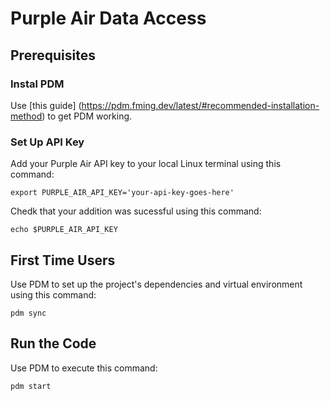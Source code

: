 # Purple Air Data Access

## Prerequisites

### Instal PDM

Use [this guide] (https://pdm.fming.dev/latest/#recommended-installation-method) to get PDM working. 

### Set Up API Key

Add your Purple Air API key to your local Linux terminal using this command: 

```shell
export PURPLE_AIR_API_KEY='your-api-key-goes-here'
```
Chedk that your addition was sucessful using this command:

```shell
echo $PURPLE_AIR_API_KEY
```

## First Time Users

Use PDM to set up the project's dependencies and virtual environment using this command:

```shell
pdm sync
```

## Run the Code

Use PDM to execute this command: 

```shell
pdm start
```

